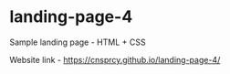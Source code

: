 # landing-page-4
Sample landing page - HTML + CSS

Website link - https://cnsprcy.github.io/landing-page-4/
